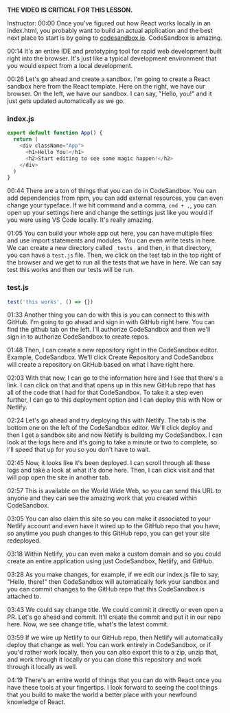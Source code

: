 **THE VIDEO IS CRITICAL FOR THIS LESSON.**

Instructor: 00:00 Once you've figured out how React works locally in an index.html, you probably want to build an actual application and the best next place to start is by going to [codesandbox.io](https://codesandbox.io/). CodeSandbox is amazing.

00:14 It's an entire IDE and prototyping tool for rapid web development built right into the browser. It's just like a typical development environment that you would expect from a local development.

00:26 Let's go ahead and create a sandbox. I'm going to create a React sandbox here from the React template. Here on the right, we have our browser. On the left, we have our sandbox. I can say, "Hello, you!" and it just gets updated automatically as we go.

### index.js
```js
export default function App() {
  return (
    <div className="App">
      <h1>Hello You!</h1>
      <h2>Start editing to see some magic happen!</h2>
    </div>
  )
}
```

00:44 There are a ton of things that you can do in CodeSandbox. You can add dependencies from npm, you can add external resources, you can even change your typeface. If we hit command and a comma, `cmd + ,`, you can open up your settings here and change the settings just like you would if you were using VS Code locally. It's really amazing.

01:05 You can build your whole app out here, you can have multiple files and use import statements and modules. You can even write tests in here. We can create a new directory called `_tests_` and then, in that directory, you can have a `test.js` file. Then, we click on the test tab in the top right of the browser and we get to run all the tests that we have in here. We can say test this works and then our tests will be run.

### test.js
```js
test('this works', () => {})
```

01:33 Another thing you can do with this is you can connect to this with GitHub. I'm going to go ahead and sign in with GitHub right here. You can find the github tab on the left. I'll authorize CodeSandbox and then we'll sign in to authorize CodeSandbox to create repos.

01:48 Then, I can create a new repository right in the CodeSandbox editor. Example, CodeSandbox. We'll click Create Repository and CodeSandbox will create a repository on GitHub based on what I have right here.

02:03 With that now, I can go to the information here and I see that there's a link. I can click on that and that opens up in this new GitHub repo that has all of the code that I had for that CodeSandbox. To take it a step even further, I can go to this deployment option and I can deploy this with Now or Netlify.

02:24 Let's go ahead and try deploying this with Netlify. The tab is the bottom one on the left of the CodeSandbox editor. We'll click deploy and then I get a sandbox site and now Netlify is building my CodeSandbox. I can look at the logs here and it's going to take a minute or two to complete, so I'll speed that up for you so you don't have to wait.

02:45 Now, it looks like it's been deployed. I can scroll through all these logs and take a look at what it's done here. Then, I can click visit and that will pop open the site in another tab.

02:57 This is available on the World Wide Web, so you can send this URL to anyone and they can see the amazing work that you created within CodeSandbox.

03:05 You can also claim this site so you can make it associated to your Netlify account and even have it wired up to the GitHub repo that you have, so anytime you push changes to this GitHub repo, you can get your site redeployed.

03:18 Within Netlify, you can even make a custom domain and so you could create an entire application using just CodeSandbox, Netlify, and GitHub.

03:28 As you make changes, for example, if we edit our index.js file to say, "Hello, there!" then CodeSandbox will automatically fork your sandbox and you can commit changes to the GitHub repo that this CodeSandbox is attached to.

03:43 We could say change title. We could commit it directly or even open a PR. Let's go ahead and commit. It'll create the commit and put it in our repo here. Now, we see change title, what's the latest commit.

03:59 If we wire up Netlify to our GitHub repo, then Netlify will automatically deploy that change as well. You can work entirely in CodeSandbox, or if you'd rather work locally, then you can also export this to a zip, unzip that, and work through it locally or you can clone this repository and work through it locally as well.

04:19 There's an entire world of things that you can do with React once you have these tools at your fingertips. I look forward to seeing the cool things that you build to make the world a better place with your newfound knowledge of React.